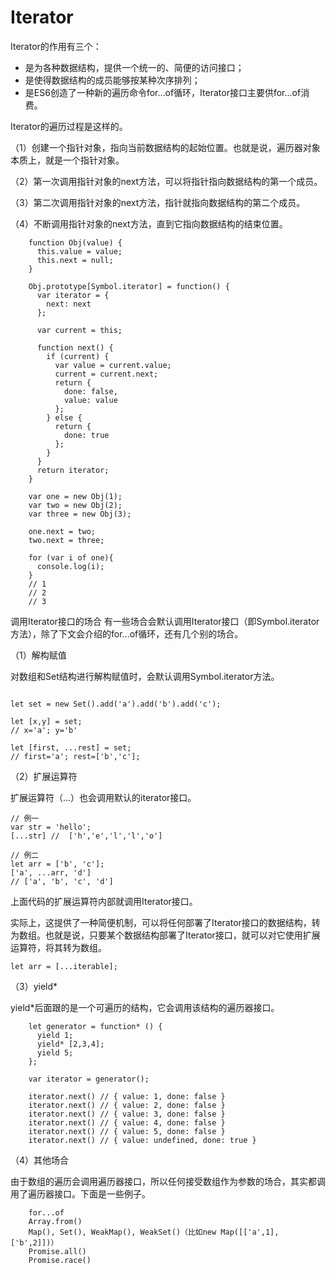 # Iterator

Iterator的作用有三个：

+   是为各种数据结构，提供一个统一的、简便的访问接口；
+   是使得数据结构的成员能够按某种次序排列；
+   是ES6创造了一种新的遍历命令for...of循环，Iterator接口主要供for...of消费。


Iterator的遍历过程是这样的。

（1）创建一个指针对象，指向当前数据结构的起始位置。也就是说，遍历器对象本质上，就是一个指针对象。

（2）第一次调用指针对象的next方法，可以将指针指向数据结构的第一个成员。

（3）第二次调用指针对象的next方法，指针就指向数据结构的第二个成员。

（4）不断调用指针对象的next方法，直到它指向数据结构的结束位置。

```
    function Obj(value) {
      this.value = value;
      this.next = null;
    }

    Obj.prototype[Symbol.iterator] = function() {
      var iterator = {
        next: next
      };

      var current = this;

      function next() {
        if (current) {
          var value = current.value;
          current = current.next;
          return {
            done: false,
            value: value
          };
        } else {
          return {
            done: true
          };
        }
      }
      return iterator;
    }

    var one = new Obj(1);
    var two = new Obj(2);
    var three = new Obj(3);

    one.next = two;
    two.next = three;

    for (var i of one){
      console.log(i);
    }
    // 1
    // 2
    // 3
```


调用Iterator接口的场合
有一些场合会默认调用Iterator接口（即Symbol.iterator方法），除了下文会介绍的for...of循环，还有几个别的场合。

（1）解构赋值

对数组和Set结构进行解构赋值时，会默认调用Symbol.iterator方法。

```

let set = new Set().add('a').add('b').add('c');

let [x,y] = set;
// x='a'; y='b'

let [first, ...rest] = set;
// first='a'; rest=['b','c'];
```

（2）扩展运算符

扩展运算符（...）也会调用默认的iterator接口。

```
// 例一
var str = 'hello';
[...str] //  ['h','e','l','l','o']

// 例二
let arr = ['b', 'c'];
['a', ...arr, 'd']
// ['a', 'b', 'c', 'd']
```

上面代码的扩展运算符内部就调用Iterator接口。

实际上，这提供了一种简便机制，可以将任何部署了Iterator接口的数据结构，转为数组。也就是说，只要某个数据结构部署了Iterator接口，就可以对它使用扩展运算符，将其转为数组。

```
let arr = [...iterable];
```

（3）yield*

yield*后面跟的是一个可遍历的结构，它会调用该结构的遍历器接口。

```
    let generator = function* () {
      yield 1;
      yield* [2,3,4];
      yield 5;
    };

    var iterator = generator();

    iterator.next() // { value: 1, done: false }
    iterator.next() // { value: 2, done: false }
    iterator.next() // { value: 3, done: false }
    iterator.next() // { value: 4, done: false }
    iterator.next() // { value: 5, done: false }
    iterator.next() // { value: undefined, done: true }

```

（4）其他场合

由于数组的遍历会调用遍历器接口，所以任何接受数组作为参数的场合，其实都调用了遍历器接口。下面是一些例子。

```
    for...of
    Array.from()
    Map(), Set(), WeakMap(), WeakSet()（比如new Map([['a',1],['b',2]])）
    Promise.all()
    Promise.race()
```
